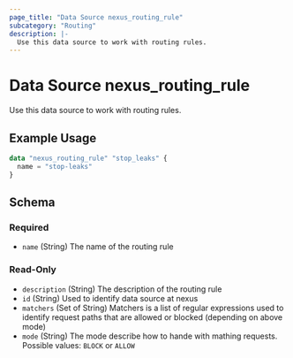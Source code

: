 ```yaml
---
page_title: "Data Source nexus_routing_rule"
subcategory: "Routing"
description: |-
  Use this data source to work with routing rules.
---
```

# Data Source nexus_routing_rule
Use this data source to work with routing rules.
## Example Usage
```terraform
data "nexus_routing_rule" "stop_leaks" {
  name = "stop-leaks"
}
```
<!-- schema generated by tfplugindocs -->
## Schema

### Required

- `name` (String) The name of the routing rule

### Read-Only

- `description` (String) The description of the routing rule
- `id` (String) Used to identify data source at nexus
- `matchers` (Set of String) Matchers is a list of regular expressions used to identify request paths that are allowed or blocked (depending on above mode)
- `mode` (String) The mode describe how to hande with mathing requests. Possible values: `BLOCK` or `ALLOW`
